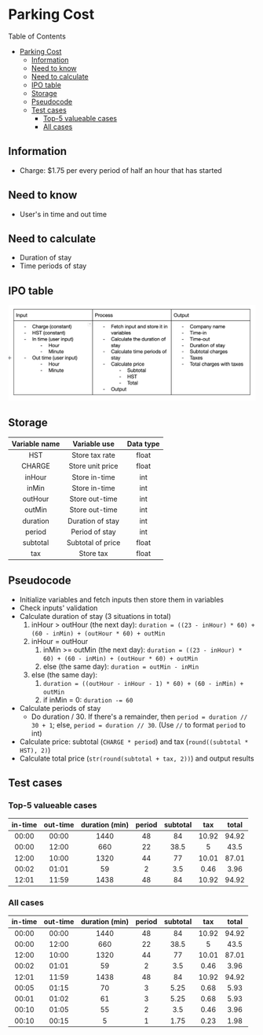 # Parking Cost

Table of Contents
- [Parking Cost](#parking-cost)
  - [Information](#information)
  - [Need to know](#need-to-know)
  - [Need to calculate](#need-to-calculate)
  - [IPO table](#ipo-table)
  - [Storage](#storage)
  - [Pseudocode](#pseudocode)
  - [Test cases](#test-cases)
    - [Top-5 valueable cases](#top-5-valueable-cases)
    - [All cases](#all-cases)

## Information

* Charge: $1.75 per every period of half an hour that has started

## Need to know

* User's in time and out time

## Need to calculate

* Duration of stay
* Time periods of stay

## IPO table

![figure 1 - IPO Table](./figure%201.png)

## Storage

| Variable name | Variable use | Data type |
| :-: | :-: | :-:|
| HST | Store tax rate | float |
|CHARGE | Store unit price | float |
| inHour | Store in-time | int |
| inMin | Store in-time | int |
| outHour | Store out-time | int |
| outMin | Store out-time | int |
| duration | Duration of stay | int |
| period | Period of stay | int |
| subtotal | Subtotal of price | float |
| tax | Store tax | float |

## Pseudocode

* Initialize variables and fetch inputs then store them in variables
* Check inputs' validation
* Calculate duration of stay (3 situations in total)
    1. inHour > outHour (the next day): `duration = ((23 - inHour) * 60) + (60 - inMin) + (outHour * 60) + outMin`
    2. inHour = outHour
        1. inMin >= outMin (the next day): `duration = ((23 - inHour) * 60) + (60 - inMin) + (outHour * 60) + outMin`
        2. else (the same day): `duration = outMin - inMin`
    3. else (the same day):
        1. `duration = ((outHour - inHour - 1) * 60) + (60 - inMin) + outMin`
        2. if inMin =  0: `duration -= 60`
* Calculate periods of stay
    * Do duration / 30. If there's a remainder, then `period = duration // 30 + 1`; else, `period = duration // 30`. (Use `//` to format `period` to int)
* Calculate price: subtotal (`CHARGE * period`) and tax (`round((subtotal * HST), 2)`)
* Calculate total price (`str(round(subtotal + tax, 2))`) and output results

## Test cases

### Top-5 valueable cases

| in-time | out-time | duration (min) | period | subtotal | tax | total |
| :-: | :-: | :-: | :-: | :-: | :-: | :-: |
| 00:00 | 00:00 | 1440 | 48 | 84 | 10.92 | 94.92 |
| 00:00 | 12:00 | 660 | 22 | 38.5 | 5 | 43.5 |
| 12:00 | 10:00 | 1320 | 44 | 77 | 10.01 | 87.01 |
| 00:02 | 01:01 | 59 | 2 | 3.5 | 0.46 | 3.96 |
| 12:01 | 11:59 | 1438 | 48 | 84 | 10.92 | 94.92 |

### All cases

| in-time | out-time | duration (min) | period | subtotal | tax | total |
| :-: | :-: | :-: | :-: | :-: | :-: | :-: |
| 00:00 | 00:00 | 1440 | 48 | 84 | 10.92 | 94.92 |
| 00:00 | 12:00 | 660 | 22 | 38.5 | 5 | 43.5 |
| 12:00 | 10:00 | 1320 | 44 | 77 | 10.01 | 87.01 |
| 00:02 | 01:01 | 59 | 2 | 3.5 | 0.46 | 3.96 |
| 12:01 | 11:59 | 1438 | 48 | 84 | 10.92 | 94.92 |
| 00:05 | 01:15 | 70 | 3 | 5.25 | 0.68 | 5.93 |
| 00:01 | 01:02 | 61 | 3 | 5.25 | 0.68 | 5.93 |
| 00:10 | 01:05 | 55 | 2 | 3.5 | 0.46 | 3.96 |
| 00:10 | 00:15 | 5 | 1 | 1.75 | 0.23 | 1.98 |
